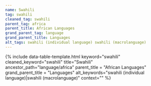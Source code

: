 ```yaml
---
name: Swahili
tag: swahili
cleaned_tag: swahili
parent_tag: africa
parent_title: African Languages
grand_parent_tag: language
grand_parent_title: Languages
alt_tags: swahili (individual language) swahili (macrolanguage)
---
```


{% include data-table-template.html 
  keyword="swahili" 
  cleaned_keyword="swahili" 
  title="Swahili"
  ancestor_path="language/africa" 
  parent_title = "African Languages"
  grand_parent_title = "Languages"
  alt_keywords="swahili (individual language)|swahili (macrolanguage)"
  context=""
%}

